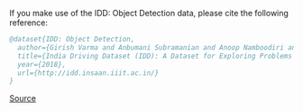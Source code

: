 If you make use of the IDD: Object Detection data, please cite the following reference:

``` bibtex 
@dataset{IDD: Object Detection,
  author={Girish Varma and Anbumani Subramanian and Anoop Namboodiri and Manmohan Chandraker and C. V. Jawahar},
  title={India Driving Dataset (IDD): A Dataset for Exploring Problems of Autonomous Navigation in Unconstrained Environments (Object Detection 47k)},
  year={2018},
  url={http://idd.insaan.iiit.ac.in/}
}
```

[Source](http://idd.insaan.iiit.ac.in/)